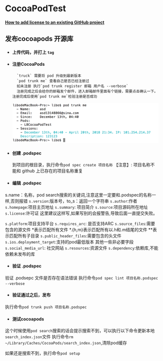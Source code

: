 # CocoaPodTest
#### [How to add license to an existing GitHub project](https://stackoverflow.com/questions/31639059/how-to-add-license-to-an-existing-github-project)

## 发布cocoapods 开源库
* #### 上传代码，并打上 `tag`
* #### 注册CocoaPods
        `truck` 需要将 pod 升级到最新版本
        `pod trunk me` 查看自己是否已经注册过
        如未注册 执行`pod trunk register 邮箱 用户名 --verbose`
        注册完成之后会给你的邮箱发个邮件，进入邮箱邮件里面有个链接，需要点击确认一下。注册完成后使用`pod trunk me`检验注册是否成功
     ![podtrunkme.png](podtrunkme.png)
* #### 创建 .podspec
    到项目的根目录，执行命令`pod spec create 项目名称`
    【注意】: 项目名称不能和 github 上已存在的项目名称重复
* #### 编辑 .podspec
s.name：名称，pod search搜索的关键词,注意这里一定要和.podspec的名称一样,否则报错
`s.version`:版本号，to_s：返回一个字符串
`s.author`:作者
`s.homepage`:项目主页地址
`s.summary`: 项目简介
`s.source`:项目源码所在地址
`s.license`:许可证
这里建议这样写,如果写别的会报警告,导致后面一直提交失败。

`s.platform`:项目支持平台
`s.requires_arc`: 是否支持ARC
`s.source_files`:需要包含的源文件
*表示匹配所有文件
*.{h,m}表示匹配所有以.h和.m结尾的文件
**表示匹配所有子目录
`s.public_header_files`:需要包含的头文件
`s.ios.deployment_target`:支持的pod最低版本
其他一些非必要字段
`s.social_media_url`: 社交网站
`s.resources`:资源文件
`s.dependency`:依赖库,不能依赖未发布的库

* #### 验证 .podspec
验证 .podsepc 文件是否存在语法错误 执行命令`pod spec lint 项目名称.podspec --verbose`

* #### 验证通过之后，发布
执行命令`pod trunk push 项目名称.podspec`

* #### 测试cocoapods
这个时候使用`pod search`搜索的话会提示搜索不到，可以执行以下命令更新本地`search_index.json`文件
执行命令`rm ~/Library/Caches/CocoaPods/search_index.json`,清除pod缓存

如果还是搜索不到，执行命令`pod setup`


